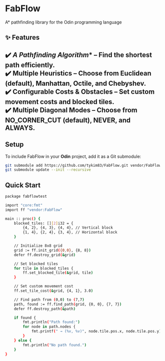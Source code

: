 # **FabFlow**
A* pathfinding library for the Odin programming language

## **✨ Features**
✔️ **A* Pathfinding Algorithm** – Find the shortest path efficiently.  
✔️ **Multiple Heuristics** – Choose from **Euclidean (default), Manhattan, Octile, and Chebyshev**.  
✔️ **Configurable Costs & Obstacles** – Set custom movement costs and blocked tiles.    
✔️ **Multiple Diagonal Modes** – Choose from **NO_CORNER_CUT (default), NEVER, and ALWAYS**.
---

## **Setup**
To include FabFlow in your **Odin** project, add it as a Git submodule:

```sh
git submodule add https://github.com/tykim83/FabFlow.git vendor/FabFlow
git submodule update --init --recursive
```

## **Quick Start**
```sh
package fabflowtest

import "core:fmt"
import ff "vendor:FabFlow"

main :: proc() {  
    blocked_tiles: [][2]i32 = {
        {4, 2}, {4, 3}, {4, 4}, // Vertical block
        {1, 4}, {2, 4}, {3, 4}, // Horizontal block
    }

    // Initialize 8x8 grid
    grid := ff.init_grid({0,0}, {8, 8})
    defer ff.destroy_grid(&grid)

    // Set blocked tiles
    for tile in blocked_tiles {
        ff.set_blocked_tile(&grid, tile)
    }

    // Set custom movement cost
    ff.set_tile_cost(&grid, {4, 1}, 3.0)

    // Find path from (0,0) to (7,7)
    path, found := ff.find_path(grid, {0, 0}, {7, 7})
    defer ff.destroy_path(&path)

    if found {
        fmt.println("Path found:")
        for node in path.nodes {
            fmt.printf(" → (%v, %v)", node.tile.pos.x, node.tile.pos.y)
        }
    } else {
        fmt.println("No path found.")
    }
}
```
